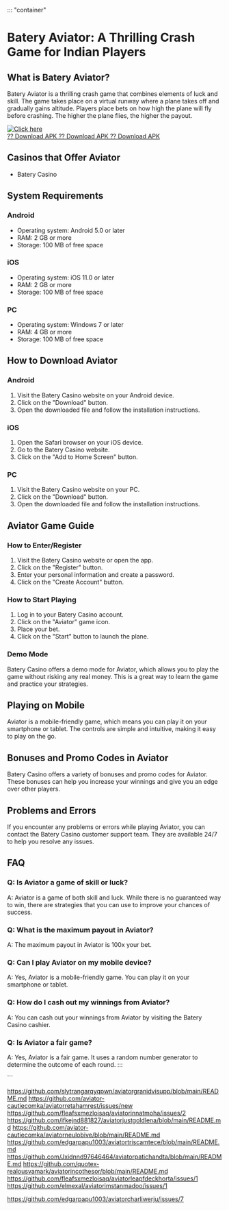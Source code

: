 ::: \"container\"
# Batery Aviator: A Thrilling Crash Game for Indian Players

## What is Batery Aviator?

Batery Aviator is a thrilling crash game that combines elements of luck
and skill. The game takes place on a virtual runway where a plane takes
off and gradually gains altitude. Players place bets on how high the
plane will fly before crashing. The higher the plane flies, the higher
the payout.

[![Click
here](https://readscoops.com/wp-content/uploads/2023/03/Readscoop-aviator-1-1.jpg)](https://traff.sbs/deff?key=batery+aviator)\
[?? Download APK ?? Download APK ?? Download
APK](https://traff.sbs/deff?key=batery+aviator)

## Casinos that Offer Aviator

-   Batery Casino

## System Requirements

### Android

-   Operating system: Android 5.0 or later
-   RAM: 2 GB or more
-   Storage: 100 MB of free space

### iOS

-   Operating system: iOS 11.0 or later
-   RAM: 2 GB or more
-   Storage: 100 MB of free space

### PC

-   Operating system: Windows 7 or later
-   RAM: 4 GB or more
-   Storage: 100 MB of free space

## How to Download Aviator

### Android

1.  Visit the Batery Casino website on your Android device.
2.  Click on the "Download" button.
3.  Open the downloaded file and follow the installation instructions.

### iOS

1.  Open the Safari browser on your iOS device.
2.  Go to the Batery Casino website.
3.  Click on the "Add to Home Screen" button.

### PC

1.  Visit the Batery Casino website on your PC.
2.  Click on the "Download" button.
3.  Open the downloaded file and follow the installation instructions.

## Aviator Game Guide

### How to Enter/Register

1.  Visit the Batery Casino website or open the app.
2.  Click on the "Register" button.
3.  Enter your personal information and create a password.
4.  Click on the "Create Account" button.

### How to Start Playing

1.  Log in to your Batery Casino account.
2.  Click on the "Aviator" game icon.
3.  Place your bet.
4.  Click on the "Start" button to launch the plane.

### Demo Mode

Batery Casino offers a demo mode for Aviator, which allows you to play
the game without risking any real money. This is a great way to learn
the game and practice your strategies.

## Playing on Mobile

Aviator is a mobile-friendly game, which means you can play it on your
smartphone or tablet. The controls are simple and intuitive, making it
easy to play on the go.

## Bonuses and Promo Codes in Aviator

Batery Casino offers a variety of bonuses and promo codes for Aviator.
These bonuses can help you increase your winnings and give you an edge
over other players.

## Problems and Errors

If you encounter any problems or errors while playing Aviator, you can
contact the Batery Casino customer support team. They are available 24/7
to help you resolve any issues.

## FAQ

### Q: Is Aviator a game of skill or luck?

A: Aviator is a game of both skill and luck. While there is no
guaranteed way to win, there are strategies that you can use to improve
your chances of success.

### Q: What is the maximum payout in Aviator?

A: The maximum payout in Aviator is 100x your bet.

### Q: Can I play Aviator on my mobile device?

A: Yes, Aviator is a mobile-friendly game. You can play it on your
smartphone or tablet.

### Q: How do I cash out my winnings from Aviator?

A: You can cash out your winnings from Aviator by visiting the Batery
Casino cashier.

### Q: Is Aviator a fair game?

A: Yes, Aviator is a fair game. It uses a random number generator to
determine the outcome of each round.
:::

\`\`\`


https://github.com/slytrangarqyqpwn/aviatorgranidvisupp/blob/main/README.md
https://github.com/aviator-cautiecomka/aviatorretahamrest/issues/new
https://github.com/fleafsxmezloisaq/aviatorinnatmoha/issues/2
https://github.com/ifkejnd881827/aviatorjustgoldlena/blob/main/README.md
https://github.com/aviator-cautiecomka/aviatorneulobive/blob/main/README.md
https://github.com/edgarpapu1003/aviatortriscamtece/blob/main/README.md
https://github.com/Jxidnnd97646464/aviatorpatichandta/blob/main/README.md
https://github.com/quotex-realousvamark/aviatorincothesor/blob/main/README.md
https://github.com/fleafsxmezloisaq/aviatorleapfdeckhorta/issues/1
https://github.com/elmexal/aviatorimstanmadoo/issues/1

https://github.com/edgarpapu1003/aviatorcharliwerju/issues/7

